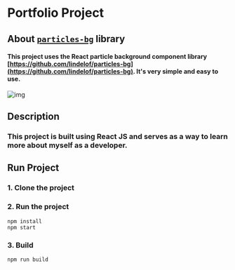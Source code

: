 # Portfolio Project

## About [`particles-bg`](https://github.com/lindelof/particles-bg) library

#### This project uses the React particle background component library [https://github.com/lindelof/particles-bg](https://github.com/lindelof/particles-bg). It's very simple and easy to use.

![img](https://github.com/lindelof/particles-bg/raw/master/image/03.jpg?raw=true)

## Description

### This project is built using React JS and serves as a way to learn more about myself as a developer.

## Run Project

### 1. Clone the project

### 2. Run the project

```shell
npm install
npm start
```

### 3. Build

```shell
npm run build
```
